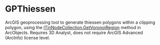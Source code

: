GPThiessen
==========

ArcGIS geoprocessing tool to generate thiessen polygons within a clipping polygon, using the [ITinNodeCollection.GetVoronoiRegion](http://resources.arcgis.com/en/help/arcobjects-net/componenthelp/index.html#//002500000941000000) method in ArcObjects. Requires 3D Analyst, does not require ArcGIS Advanced (ArcInfo) license level.
